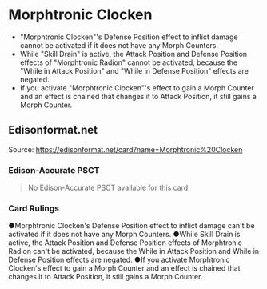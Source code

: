 # Morphtronic Clocken

*   "Morphtronic Clocken"'s Defense Position effect to inflict damage cannot be activated if it does not have any Morph Counters.
*   While "Skill Drain" is active, the Attack Position and Defense Position effects of "Morphtronic Radion" cannot be activated, because the "While in Attack Position" and "While in Defense Position" effects are negated.
*   If you activate "Morphtronic Clocken"'s effect to gain a Morph Counter and an effect is chained that changes it to Attack Position, it still gains a Morph Counter.

## Edisonformat.net

Source: https://edisonformat.net/card?name=Morphtronic%20Clocken

### Edison-Accurate PSCT

> No Edison-Accurate PSCT available for this card.

### Card Rulings

●Morphtronic Clocken's Defense Position effect to inflict damage can't be activated if it does not have any Morph Counters.
●While Skill Drain is active, the Attack Position and Defense Position effects of Morphtronic Radion can't be activated, because the While in Attack Position and While in Defense Position effects are negated.
●If you activate Morphtronic Clocken's effect to gain a Morph Counter and an effect is chained that changes it to Attack Position, it still gains a Morph Counter.
            